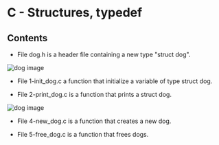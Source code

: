 # C - Structures, typedef

## Contents

* File dog.h is a header file containing a new type "struct dog".

![dog image](https://s3.amazonaws.com/alx-intranet.hbtn.io/uploads/medias/2021/3/3b534d73d79949ef8b7535d462014518256953f2.jpg?X-Amz-Algorithm=AWS4-HMAC-SHA256&X-Amz-Credential=AKIARDDGGGOUSBVO6H7D%2F20220801%2Fus-east-1%2Fs3%2Faws4_request&X-Amz-Date=20220801T055359Z&X-Amz-Expires=86400&X-Amz-SignedHeaders=host&X-Amz-Signature=5634f576cc8513cbf87d6af8e70c7695a311eb9fc7f167d703c58f57a14cd392)

* File 1-init_dog.c a function that initialize a variable of type struct dog.

* File 2-print_dog.c is a function that prints a struct dog.

![dog image](https://s3.amazonaws.com/alx-intranet.hbtn.io/uploads/medias/2021/3/bb940d2ab10c3a4740f3c154cb980133e65e438e.jpg?X-Amz-Algorithm=AWS4-HMAC-SHA256&X-Amz-Credential=AKIARDDGGGOUSBVO6H7D%2F20220801%2Fus-east-1%2Fs3%2Faws4_request&X-Amz-Date=20220801T055359Z&X-Amz-Expires=86400&X-Amz-SignedHeaders=host&X-Amz-Signature=26a84e0b0f9f5d44146925721711a2ef520b662ba084b5f7bd53291009a02be8)

* File 4-new_dog.c is a function that creates a new dog.

* File 5-free_dog.c is a function that frees dogs.
